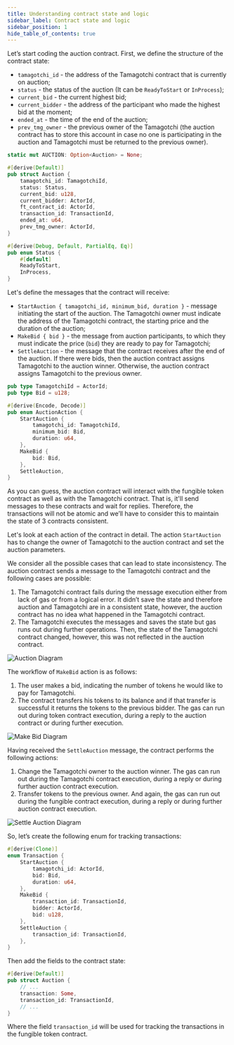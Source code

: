 ```yaml
---
title: Understanding contract state and logic
sidebar_label: Contract state and logic
sidebar_position: 1
hide_table_of_contents: true
---
```


Let’s start coding the auction contract. First, we define the structure of the contract state:

- `tamagotchi_id` - the address of the Tamagotchi contract that is currently on auction;
- `status` - the status of the auction (It can be `ReadyToStart` or `InProcess`);
- `current_bid` - the current highest bid;
- `current_bidder` - the address of the participant who made the highest bid at the moment;
- `ended_at` - the time of the end of the auction;
- `prev_tmg_owner` - the previous owner of the Tamagotchi (the auction contract has to store this account in case no one is participating in the auction and Tamagotchi must be returned to the previous owner).

```rust
static mut AUCTION: Option<Auction> = None;

#[derive(Default)]
pub struct Auction {
    tamagotchi_id: TamagotchiId,
    status: Status,
    current_bid: u128,
    current_bidder: ActorId,
    ft_contract_id: ActorId,
    transaction_id: TransactionId,
    ended_at: u64,
    prev_tmg_owner: ActorId,
}

#[derive(Debug, Default, PartialEq, Eq)]
pub enum Status {
    #[default]
    ReadyToStart,
    InProcess,
}
```

Let's define the messages that the contract will receive:

- `StartAuction { tamagotchi_id, minimum_bid, duration }` - message initiating the start of the auction. The Tamagotchi owner must indicate the address of the Tamagotchi contract, the starting price and the duration of the auction;
- `MakeBid { bid }` - the message from auction participants, to which they must indicate the price (`bid`) they are ready to pay for Tamagotchi;
- `SettleAuction` - the message that the contract receives after the end of the auction. If there were bids, then the auction contract assigns Tamagotchi to the auction winner. Otherwise, the auction contract assigns Tamagotchi to the previous owner.

```rust
pub type TamagotchiId = ActorId;
pub type Bid = u128;

#[derive(Encode, Decode)]
pub enum AuctionAction {
    StartAuction {
        tamagotchi_id: TamagotchiId,
        minimum_bid: Bid,
        duration: u64,
    },
    MakeBid {
        bid: Bid,
    },
    SettleAuction,
}
```

As you can guess, the auction contract will interact with the fungible token contract as well as with the Tamagotchi contract. That is, it'll send messages to these contracts and wait for replies. Therefore, the transactions will not be atomic and we’ll have to consider this to maintain the state of 3 contracts consistent.

Let's look at each action of the contract in detail. The action `StartAuction` has to change the owner of Tamagotchi to the auction contract and set the auction parameters.

We consider all the possible cases that can lead to state inconsistency. The auction contract sends a message to the Tamagotchi contract and the following cases are possible:

1. The Tamagotchi contract fails during the message execution either from lack of gas or from a logical error. It didn’t save the state and therefore auction and Tamagotchi are in a consistent state, however, the auction contract has no idea what happened in the Tamagotchi contract.
2. The Tamagotchi executes the messages and saves the state but gas runs out during further operations. Then, the state of the Tamagotchi contract changed, however, this was not reflected in the auction contract.

![Auction Diagram](/img/17/auction-diagram.jpg)

The workflow of `MakeBid` action is as follows:

1. The user makes a bid, indicating the number of tokens he would like to pay for Tamagotchi.
2. The contract transfers his tokens to its balance and if that transfer is successful it returns the tokens to the previous bidder. The gas can run out during token contract execution, during a reply to the auction contract or during further execution.

![Make Bid Diagram](/img/17/make-bid-diagram.jpg)

Having received the `SettleAuction` message, the contract performs the following actions:

1. Change the Tamagotchi owner to the auction winner. The gas can run out during the Tamagotchi contract execution, during a reply or during further auction contract execution.
2. Transfer tokens to the previous owner. And again, the gas can run out during the fungible contract execution, during a reply or during further auction contract execution.

![Settle Auction Diagram](/img/17/settle-auction-diagram.jpg)

So, let’s create the following enum for tracking transactions:

```rust
#[derive(Clone)]
enum Transaction {
    StartAuction {
        tamagotchi_id: ActorId,
        bid: Bid,
        duration: u64,
    },
    MakeBid {
        transaction_id: TransactionId,
        bidder: ActorId,
        bid: u128,
    },
    SettleAuction {
        transaction_id: TransactionId,
    },
}
```

Then add the fields to the contract state:

```rust
#[derive(Default)]
pub struct Auction {
    // ...
    transaction: Some,
    transaction_id: TransactionId,
    // ...
}
```

Where the field `transaction_id` will be used for tracking the transactions in the fungible token contract.
